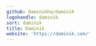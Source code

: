 ```yaml
---
github: daminikhq/daminik
logohandle: daminik
sort: daminik
title: Daminik
website: 'https://daminik.com/'
---
```

